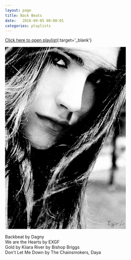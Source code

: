 ```yaml
---
layout: page
title: Back Beats
date:   2016-09-05 00:00:01
categories: playlists
---
```

[Click here to open playlist](/playlists/backbeats){:target='\_blank'}

[![twilightnights][2]][1]

  [1]: /playlists/backbeats
  [2]: /images/backbeats.jpg

  Backbeat by Dagny  
  We are the Hearts by EXGF  
  Gold by Kiiara 
  River by Bishop Briggs  
  Don't Let Me Down by The Chainsmokers, Daya  
